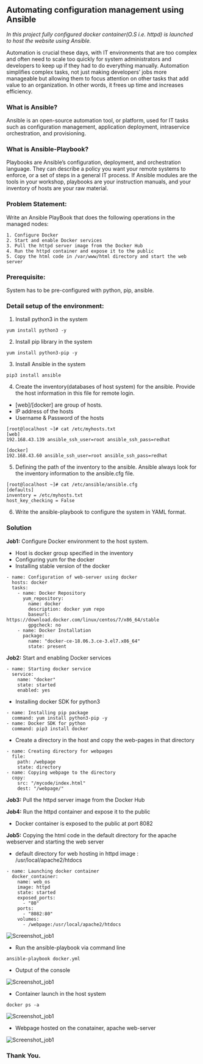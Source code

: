 ## Automating configuration management using Ansible
*In this project fully configured docker container(O.S i.e. httpd) is launched to host the website using Ansible.*

Automation is crucial these days, with IT environments that are too complex and often need to scale too quickly for system administrators and developers to keep up if they had to do everything manually. Automation simplifies complex tasks, not just making developers’ jobs more manageable but allowing them to focus attention on other tasks that add value to an organization. In other words, it frees up time and increases efficiency.

### What is Ansible?
Ansible is an open-source automation tool, or platform, used for IT tasks such as configuration management, application deployment, intraservice orchestration, and provisioning.

### What is Ansible-Playbook?
Playbooks are Ansible’s configuration, deployment, and orchestration language. They can describe a policy you want your remote systems to enforce, or a set of steps in a general IT process. If Ansible modules are the tools in your workshop, playbooks are your instruction manuals, and your inventory of hosts are your raw material.

### Problem Statement:
Write an Ansible PlayBook that does the following operations in the managed nodes:
```
1. Configure Docker
2. Start and enable Docker services
3. Pull the httpd server image from the Docker Hub
4. Run the httpd container and expose it to the public
5. Copy the html code in /var/www/html directory and start the web server
```
### Prerequisite:
System has to be pre-configured with python, pip, ansible.

### Detail setup of the environment:
1. Install python3 in the system
```
yum install python3 -y
```
2. Install pip library in the system
```
yum install python3-pip -y
```
3. Install Ansible in the system
```
pip3 install ansible
```
4. Create the inventory(databases of host system) for the ansible. Provide the host information in this file for remote login.
- [web]/[docker] are group of hosts.
- IP address of the hosts
- Username & Password of the hosts
```
[root@localhost ~]# cat /etc/myhosts.txt
[web]
192.168.43.139 ansible_ssh_user=root ansible_ssh_pass=redhat

[docker]
192.168.43.60 ansible_ssh_user=root ansible_ssh_pass=redhat
```
5. Defining the path of the inventory to the ansible. Ansible always look for the inventory information to the ansible.cfg file.
```
[root@localhost ~]# cat /etc/ansible/ansible.cfg
[defaults]
inventory = /etc/myhosts.txt
host_key_checking = False
```
6. Write the ansible-playbook to configure the system in YAML format.

### Solution

**Job1:** Configure Docker environment to the host system.
- Host is docker group specified in the inventory
- Configuring yum for the docker
- Installing stable version of the docker
```
- name: Configuration of web-server using docker
  hosts: docker
  tasks:
    - name: Docker Repository
      yum_repository:
        name: docker
        description: docker yum repo
        baseurl: https://download.docker.com/linux/centos/7/x86_64/stable
        gpgcheck: no
    - name: Docker Installation
      package:
        name: "docker-ce-18.06.3.ce-3.el7.x86_64"
        state: present
```
**Job2:** Start and enabling Docker services
```
- name: Starting docker service
  service:
    name: "docker"
    state: started
    enabled: yes
```
- Installing docker SDK for python3
```
- name: Installing pip package
  command: yum install python3-pip -y
- name: Docker SDK for python
  command: pip3 install docker
```
- Create a directory in the host and copy the web-pages in that directory
```
- name: Creating directory for webpages
  file:
    path: /webpage
    state: directory
- name: Copying webpage to the directory
  copy:
    src: "/mycode/index.html"
    dest: "/webpage/"
```
**Job3:** Pull the httpd server image from the Docker Hub

**Job4:** Run the httpd container and expose it to the public
- Docker container is exposed to the public at port 8082

**Job5:** Copying the html code in the default directory for the apache webserver and starting the web server
- default directory for web hosting in httpd image : /usr/local/apache2/htdocs
```
- name: Launching docker container
  docker_container:
    name: web_os
    image: httpd
    state: started
    exposed_ports:
      - "80"
    ports:
      - "8082:80"
    volumes:
      - /webpage:/usr/local/apache2/htdocs
```

![Screenshot_job1](images/code.png)

- Run the ansible-playbook via command line
```
ansible-playbook docker.yml
```
- Output of the console

![Screenshot_job1](images/playbook.png)

- Container launch in the host system
```
docker ps -a
```
![Screenshot_job1](images/container.png)

- Webpage hosted on the conatainer, apache web-server

![Screenshot_job1](images/webpage.png)

### Thank You.
